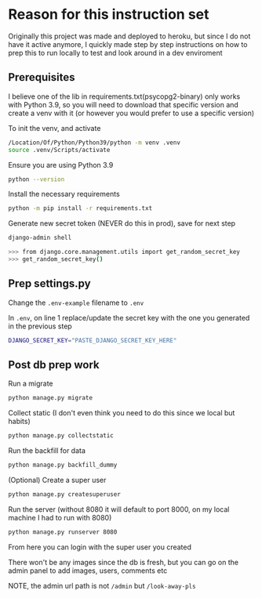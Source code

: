 # Reason for this instruction set

Originally this project was made and deployed to heroku, but since I do not have it active anymore, I quickly made step by step instructions on how to prep this to run locally to test and look around in a dev enviroment

## Prerequisites

I believe one of the lib in requirements.txt(psycopg2-binary) only works with Python 3.9, so you will need to download that specific version and create a venv with it (or however you would prefer to use a specific version)

To init the venv, and activate

```bash
/Location/Of/Python/Python39/python -m venv .venv
source .venv/Scripts/activate
```

Ensure you are using Python 3.9

```bash
python --version
```

Install the necessary requirements

```bash
python -m pip install -r requirements.txt
```

Generate new secret token (NEVER do this in prod), save for next step

```bash
django-admin shell
```
```bash
>>> from django.core.management.utils import get_random_secret_key 
>>> get_random_secret_key()
```

## Prep settings.py

Change the `.env-example` filename to `.env`

In `.env`, on line 1 replace/update the secret key with the one you generated in the previous step

```bash
DJANGO_SECRET_KEY="PASTE_DJANGO_SECRET_KEY_HERE"
```

## Post db prep work

Run a migrate
```bash
python manage.py migrate
```

Collect static (I don't even think you need to do this since we local but habits)
```bash
python manage.py collectstatic
```

Run the backfill for data
```bash
python manage.py backfill_dummy
```

(Optional)
Create a super user
```bash
python manage.py createsuperuser
```

Run the server (without 8080 it will default to port 8000, on my local machine I had to run with 8080)
```bash
python manage.py runserver 8080
```

From here you can login with the super user you created

There won't be any images since the db is fresh, but you can go on the admin panel to add images, users, comments etc

NOTE, the admin url path is not `/admin` but `/look-away-pls`